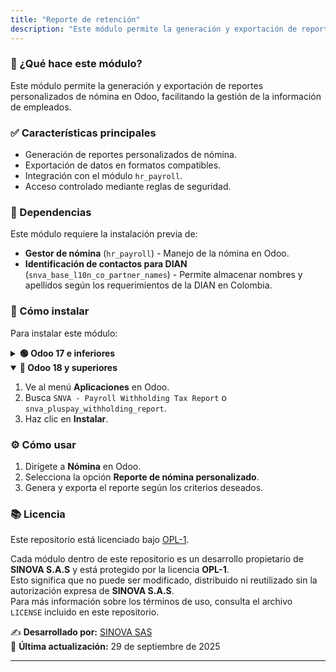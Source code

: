 ```yaml
---
title: "Reporte de retención"
description: "Este módulo permite la generación y exportación de reportes personalizados de nómina en Odoo, facilitando la gestión de la información de empleados."
---
```


### 📌 ¿Qué hace este módulo?
Este módulo permite la generación y exportación de reportes personalizados de nómina en Odoo, facilitando la gestión de la información de empleados.

### ✅ Características principales
- Generación de reportes personalizados de nómina.
- Exportación de datos en formatos compatibles.
- Integración con el módulo `hr_payroll`.
- Acceso controlado mediante reglas de seguridad.

### 🔗 Dependencias
Este módulo requiere la instalación previa de:
- **Gestor de nómina** (`hr_payroll`) - Manejo de la nómina en Odoo.
- **Identificación de contactos para DIAN** (`snva_base_l10n_co_partner_names`) - Permite almacenar nombres y apellidos según los requerimientos de la DIAN en Colombia.

### 💪 Cómo instalar
Para instalar este módulo:
<details>
  <summary><strong>🟢 Odoo 17 e inferiores</strong></summary>

1. Ve al menú **Aplicaciones** en Odoo.
2. Busca `nbt_reporte_retencion` o `nbt_reporte_retencion`.
3. Haz clic en **Instalar**.
</details>

<details open>
  <summary><strong>🔵 Odoo 18 y superiores</strong></summary>

1. Ve al menú **Aplicaciones** en Odoo.
2. Busca `SNVA - Payroll Withholding Tax Report` o `snva_pluspay_withholding_report`.
3. Haz clic en **Instalar**.  
</details>

### ⚙️ Cómo usar
1. Dirígete a **Nómina** en Odoo.
2. Selecciona la opción **Reporte de nómina personalizado**.
3. Genera y exporta el reporte según los criterios deseados.

### 📚 Licencia

Este repositorio está licenciado bajo [OPL-1](LICENSE).

Cada módulo dentro de este repositorio es un desarrollo propietario de **SINOVA S.A.S** y está protegido por la licencia **OPL-1**.  
Esto significa que no puede ser modificado, distribuido ni reutilizado sin la autorización expresa de **SINOVA S.A.S**.  
Para más información sobre los términos de uso, consulta el archivo `LICENSE` incluido en este repositorio.

✍️ **Desarrollado por:** [SINOVA SAS](https://www.sinova.co/)  
📅 **Última actualización:** 29 de septiembre de 2025

---